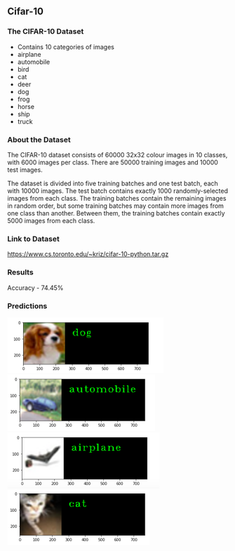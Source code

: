 ## Cifar-10

### The CIFAR-10 Dataset
* Contains 10 categories of images
 * airplane
 * automobile
 * bird
 * cat
 * deer
 * dog
 * frog
 * horse
 * ship
 * truck

### About the Dataset
The CIFAR-10 dataset consists of 60000 32x32 colour images in 10 classes, with 6000 images per class. There are 50000 training images and 10000 test images. 

The dataset is divided into five training batches and one test batch, each with 10000 images. The test batch contains exactly 1000 randomly-selected images from each class. The training batches contain the remaining images in random order, but some training batches may contain more images from one class than another. Between them, the training batches contain exactly 5000 images from each class.

### Link to Dataset
https://www.cs.toronto.edu/~kriz/cifar-10-python.tar.gz

### Results
Accuracy - 74.45%

### Predictions
![image info](./Predictions/0.png)
![image info](./Predictions/1.png)
![image info](./Predictions/2.png)
![image info](./Predictions/3.png)